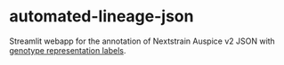 # automated-lineage-json
Streamlit webapp for the annotation of Nextstrain Auspice v2 JSON with [genotype representation labels](https://github.com/jmcbroome/automate-lineages-prototype).
